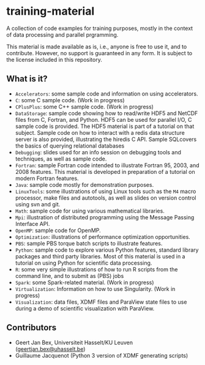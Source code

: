 training-material
=================

A collection of code examples for training purposes, mostly in the
context of data processing and parallel prgramming.

This material is made available as is, i.e., anyone is free to use it,
and to contribute.  However, no support is guaranteed in any form.  It
is subject to the license included in this repository.

What is it?
-----------
* `Accelerators`: some sample code and information on using accelerators.
* `C`: some C sample code. (Work in progress)
* `CPlusPlus`: some C++ sample code. (Work in progress)
* `DataStorage`: sample code showing how to read/write HDF5 and NetCDF
    files from C, Fortran, and Python.  HDF5 can be used for parallel I/O,
    C sample code is provided.  The HDF5 material is part of a tutorial on
    that subject.  Sample code on how to interact with a redis data
    structure server is also provided, illustrating the hiredis C API.
    Sample SQLcovers the basics of querying relational databases
* `Debugging`: slides used for an info session on debugging tools and
    techniques, as well as sample code.
* `Fortran`: sample Fortran code intended to illustrate Fortran 95, 2003,
    and 2008 features.  This material is developed in preparation of a
    tutorial on modern Fortran features.
* `Java`: sample code mostly for demonstration purposes.
* `LinuxTools`: some illustrations of using Linux tools such as the `M4`
    macro processor, make files and autotools, as well as slides on
    version control using svn and git.
* `Math`: sample code for using various mathematical libraries.
* `Mpi`: illustration of distributed programming using the Message Passing
    Interface API.
* `OpenMP`: sample code for OpenMP.
* `Optimization`: illustrations of performance optimization opportunities.
* `PBS`: sample PBS torque batch scripts to illustrate features.
* `Python`: sample code to explore various Python features, standard
    library packages and third party libraries.  Most of this material is
    used in a tutorial on using Python for scientific data processing.
* `R`: some very simple illustrations of how to run R scripts from the
    command line, and to submit as (PBS) jobs
* `Spark`: some Spark-related material. (Work in progress)
* `Virtualization`: Information on how to use Singularity. (Work in
    progress)
* `Visualization`: data files, XDMF files and ParaView state files to
    use during a demo of scientific visualization with ParaView.

Contributors
------------
* Geert Jan Bex, Universiteit Hasselt/KU Leuven (geertjan.bex@uhasselt.be)
* Guillaume Jacquenot (Python 3 version of XDMF generating scripts)
